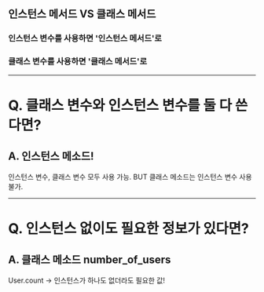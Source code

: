 인스턴스 메서드 VS 클래스 메서드
---------------------

### 인스턴스 변수를 사용하면 '인스턴스 메서드'로

### 클래스 변수를 사용하면 '클래스 메서드'로

-----------------
# Q. 클래스 변수와 인스턴스 변수를 둘 다 쓴다면?
## A. 인스턴스 메소드!
인스턴스 변수, 클래스 변수 모두 사용 가능. BUT 클래스 메소드는 인스턴스 변수 사용 불가.



-----------------
# Q. 인스턴스 없이도 필요한 정보가 있다면?
## A. 클래스 메소드 number_of_users
User.count -> 인스턴스가 하나도 없더라도 필요한 값!
